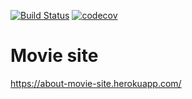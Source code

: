 [![Build Status](https://travis-ci.org/ShamilTim/movie-site.svg?branch=master)](https://travis-ci.org/ShamilTim/movie-site)
[![codecov](https://codecov.io/gh/ShamilTim/movie-site/branch/master/graph/badge.svg)](https://codecov.io/gh/ShamilTim/movie-site)

# Movie site

https://about-movie-site.herokuapp.com/